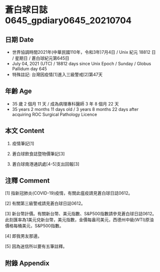 [_metadata_:encoding]: - "utf-8"
[_metadata_:language]: - "zh-Hant-TW"
[_metadata_:fileformat]: - "markdown"
[_metadata_:MIME_type]: - "text/plain"
[_metadata_:markdown_version]: - "commonmark version 0.29"
[_metadata_:markdown_spec]: - "https://spec.commonmark.org/0.29/"

# 蒼白球日誌0645_gpdiary0645_20210704 #

## 日期 Date ##

* 世界協調時間2021年(中華民國110年，令和3年)7月4日 / Unix 紀元 18812 日 / 星期日 / 蒼白球紀元第645日
* July 04, 2021 (UTC) / 18812 days since Unix Epoch / Sunday / Globus Pallidum day 645
* 特殊註記: 台灣因疫情[1]進入三級警戒[2]第47天

## 年齡 Age ##

* 35 歲 2 個月 11 天 / 成為病理專科醫師 3 年 8 個月 22 天
* 35 years 2 months 11 days old / 3 years 8 months 22 days after acquiring ROC Surgical Pathology Licence

## 本文 Content ##

1. 疫情筆記[1]

    
2. 蒼白球飲食誌暨物價筆記[3]

    
3. 蒼白球南港通訊處[4-5]支出回報[3]

    

## 注釋 Comment ##

[1] 指新冠肺炎(COVID-19)疫情，有關此瘟疫請見蒼白球日誌0612。


[2] 有關第三級警戒請見蒼白球日誌0612。


[3] 新台幣計價。有關新台幣、美元指數、S&P500指數請參見蒼白球日誌0612。此刻匯率為1美元兌新台幣，美元指數，金價每盎司美元，西德州中級(WTI)原油價格每桶美元，S&P500指數。


[4] 即我男友那邊。


[5] 因為迷信所以要有五筆註釋。



## 附錄 Appendix ##

